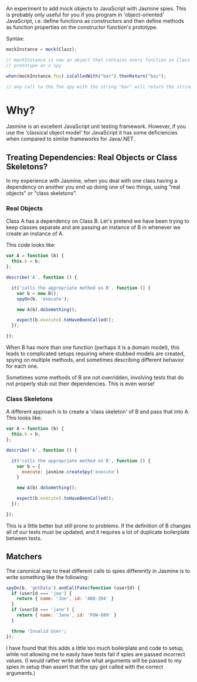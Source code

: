 An experiment to add mock objects to JavaScript with Jasmine spies.  This is
probably only useful for you if you program in 'object-oriented' JavaScript,
i.e. define functions as constructors and then define methods as function
properties on the constructor function's prototype.

Syntax:

```javascript
mockInstance = mock(Clazz);

// mockInstance is now an object that contains every function on Clazz's
// prototype as a spy

when(mockInstance.foo).isCalledWith("bar").thenReturn("baz");

// any call to the foo spy with the string "bar" will return the string "baz"
```

# Why?

Jasmine is an excellent JavaScript unit testing framework.  However, if you use
the 'classical object model' for JavaScript it has some deficiencies when
compared to similar frameworks for Java/.NET.

## Treating Dependencies: Real Objects or Class Skeletons?

In my experience with Jasmine, when you deal with one class having a dependency
on another you end up doing one of two things, using "real objects" or
"class skeletons".

### Real Objects

Class A has a dependency on Class B.  Let's pretend we have been trying to keep
classes separate and are passing an instance of B in whenever we create an
instance of A.

This code looks like:

```javascript
var A = function (b) {
  this.b = b;
};

describe('A', function () {

  it('calls the appropriate method on B', function () {
    var b = new B();
    spyOn(b, 'execute');

    new A(b).doSomething();

    expect(b.execute).toHaveBeenCalled();
  });

});
```

When B has more than one function (perhaps it is a domain model), this
leads to complicated setups requiring where stubbed models are created, spying
on multiple methods, and sometimes describing different behavior for each one.

Sometimes some methods of B are not overridden, involving tests that do not
properly stub out their dependencies.  This is even worse!

### Class Skeletons

A different approach is to create a 'class skeleton' of B and pass that into A.
This looks like:

```javascript
var A = function (b) {
  this.b = b;
};

describe('A', function () {

  it('calls the appropriate method on B', function () {
    var b = {
      execute: jasmine.createSpy('execute')
    }

    new A(b).doSomething();

    expect(b.execute).toHaveBeenCalled();
  });

});
```

This is a little better but still prone to problems.  If the definition of B
changes all of our tests must be updated, and it requires a lot of duplicate
boilerplate between tests.

## Matchers

The canonical way to treat different calls to spies differently in Jasmine is
to write something like the following:

```javascript
spyOn(b, 'getData').andCallFake(function (userId) {
  if (userId === 'joe') {
    return { name: 'Joe', id: 'ABQ-394' }
  }
  if (userId === 'jane') {
    return { name: 'Jane', id: 'POW-889' }
  }

  throw 'Invalid User';
});
```

I have found that this adds a little too much boilerplate and code to setup,
while not allowing me to easily have tests fail if spies are passed incorrect
values.  (I would rather write define what arguments will be passed to my spies
in setup than assert that the spy got called with the correct arguments.)